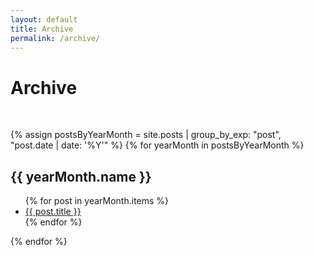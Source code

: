 ```yaml
---
layout: default
title: Archive
permalink: /archive/
---
```


# Archive

<br>

{% assign postsByYearMonth = site.posts | group_by_exp: "post", "post.date | date: '%Y'" %}
{% for yearMonth in postsByYearMonth %}
  <h2>{{ yearMonth.name }}</h2>
  <ul>
    {% for post in yearMonth.items %}
      <li><a href="{{ post.url }}">{{ post.title }}</a></li>
    {% endfor %}
  </ul>
{% endfor %}
<br>